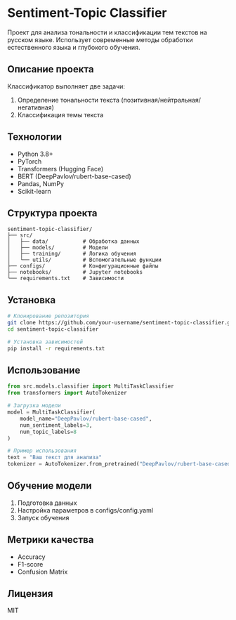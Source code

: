 # Sentiment-Topic Classifier

Проект для анализа тональности и классификации тем текстов на русском языке. Использует современные методы обработки естественного языка и глубокого обучения.

## Описание проекта

Классификатор выполняет две задачи:
1. Определение тональности текста (позитивная/нейтральная/негативная)
2. Классификация темы текста

## Технологии

- Python 3.8+
- PyTorch
- Transformers (Hugging Face)
- BERT (DeepPavlov/rubert-base-cased)
- Pandas, NumPy
- Scikit-learn

## Структура проекта

```
sentiment-topic-classifier/
├── src/
│   ├── data/           # Обработка данных
│   ├── models/         # Модели
│   ├── training/       # Логика обучения
│   └── utils/          # Вспомогательные функции
├── configs/            # Конфигурационные файлы
├── notebooks/          # Jupyter notebooks
└── requirements.txt    # Зависимости
```

## Установка

```bash
# Клонирование репозитория
git clone https://github.com/your-username/sentiment-topic-classifier.git
cd sentiment-topic-classifier

# Установка зависимостей
pip install -r requirements.txt
```

## Использование

```python
from src.models.classifier import MultiTaskClassifier
from transformers import AutoTokenizer

# Загрузка модели
model = MultiTaskClassifier(
    model_name="DeepPavlov/rubert-base-cased",
    num_sentiment_labels=3,
    num_topic_labels=8
)

# Пример использования
text = "Ваш текст для анализа"
tokenizer = AutoTokenizer.from_pretrained("DeepPavlov/rubert-base-cased")
```

## Обучение модели

1. Подготовка данных
2. Настройка параметров в configs/config.yaml
3. Запуск обучения

## Метрики качества

- Accuracy
- F1-score
- Confusion Matrix

## Лицензия

MIT
